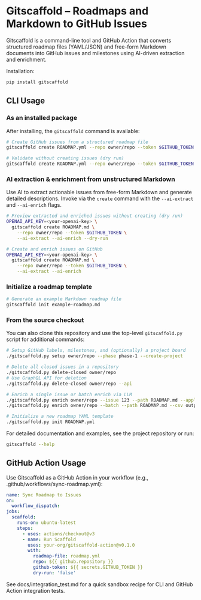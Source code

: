 # Gitscaffold – Roadmaps and Markdown to GitHub Issues

Gitscaffold is a command-line tool and GitHub Action that converts structured roadmap files (YAML/JSON) and free-form Markdown documents into GitHub issues and milestones using AI-driven extraction and enrichment.

Installation:
```sh
pip install gitscaffold
```

## CLI Usage

### As an installed package

After installing, the `gitscaffold` command is available:

```sh
# Create GitHub issues from a structured roadmap file
gitscaffold create ROADMAP.yml --repo owner/repo --token $GITHUB_TOKEN

# Validate without creating issues (dry run)
gitscaffold create ROADMAP.yml --repo owner/repo --token $GITHUB_TOKEN --dry-run
```

### AI extraction & enrichment from unstructured Markdown

Use AI to extract actionable issues from free-form Markdown and generate detailed descriptions.  Invoke via the `create` command with the `--ai-extract` and `--ai-enrich` flags.

```sh
# Preview extracted and enriched issues without creating (dry run)
OPENAI_API_KEY=<your-openai-key> \
  gitscaffold create ROADMAP.md \
    --repo owner/repo --token $GITHUB_TOKEN \
    --ai-extract --ai-enrich --dry-run

# Create and enrich issues on GitHub
OPENAI_API_KEY=<your-openai-key> \
  gitscaffold create ROADMAP.md \
    --repo owner/repo --token $GITHUB_TOKEN \
    --ai-extract --ai-enrich
```

### Initialize a roadmap template
```sh
# Generate an example Markdown roadmap file
gitscaffold init example-roadmap.md
```

### From the source checkout

You can also clone this repository and use the top-level `gitscaffold.py` script for additional commands:

```sh
# Setup GitHub labels, milestones, and (optionally) a project board
./gitscaffold.py setup owner/repo --phase phase-1 --create-project

# Delete all closed issues in a repository
./gitscaffold.py delete-closed owner/repo
# Use GraphQL API for deletion
./gitscaffold.py delete-closed owner/repo --api

```
```sh
# Enrich a single issue or batch enrich via LLM
./gitscaffold.py enrich owner/repo --issue 123 --path ROADMAP.md --apply
./gitscaffold.py enrich owner/repo --batch --path ROADMAP.md --csv output.csv --interactive

```
```sh
# Initialize a new roadmap YAML template
./gitscaffold.py init ROADMAP.yml
```


For detailed documentation and examples, see the project repository or run:
```sh
gitscaffold --help
``` 

## GitHub Action Usage

Use Gitscaffold as a GitHub Action in your workflow (e.g., .github/workflows/sync-roadmap.yml):
```yaml
name: Sync Roadmap to Issues
on:
  workflow_dispatch:
jobs:
  scaffold:
    runs-on: ubuntu-latest
    steps:
      - uses: actions/checkout@v3
      - name: Run Scaffold
        uses: your-org/gitscaffold-action@v0.1.0
        with:
          roadmap-file: roadmap.yml
          repo: ${{ github.repository }}
          github-token: ${{ secrets.GITHUB_TOKEN }}
          dry-run: 'false'
```

See docs/integration_test.md for a quick sandbox recipe for CLI and GitHub Action integration tests.

